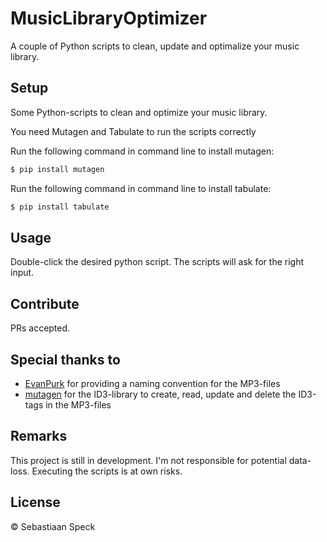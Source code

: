 # MusicLibraryOptimizer

A couple of Python scripts to clean, update and optimalize your music library.

## Setup

Some Python-scripts to clean and optimize your music library.

You need Mutagen and Tabulate to run the scripts correctly

Run the following command in command line to install mutagen:
```sh
$ pip install mutagen
```

Run the following command in command line to install tabulate:
```sh
$ pip install tabulate
```

## Usage

Double-click the desired python script. The scripts will ask for the right input.

## Contribute

PRs accepted.

## Special thanks to
- [EvanPurk](https://gist.github.com/EvanPurkhiser/10729815) for providing a naming convention for the MP3-files
- [mutagen](https://mutagen.readthedocs.io/en/latest/) for the ID3-library to create, read, update and delete the ID3-tags in the MP3-files

## Remarks
This project is still in development. I'm not responsible for potential data-loss. Executing the scripts is at own risks.

## License

© Sebastiaan Speck
